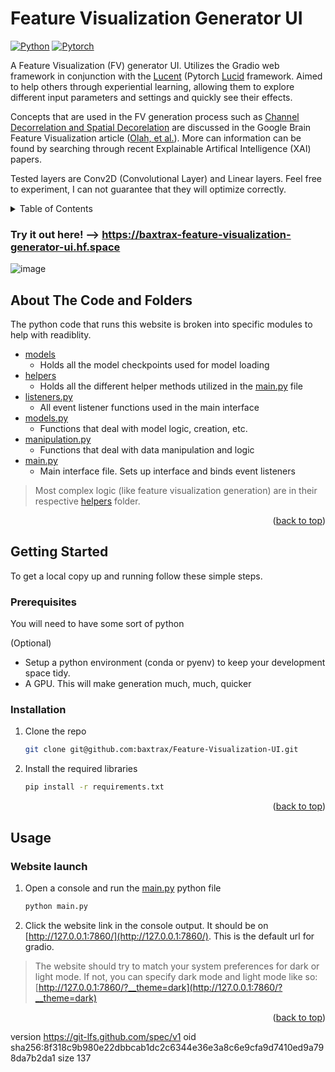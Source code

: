 # Feature Visualization Generator UI

[![Python][Python-badge]][Python-url]
[![Pytorch][Pytorch-badge]][Pytorch-url]

A Feature Visualization (FV) generator UI. Utilizes the Gradio web framework in conjunction with the [Lucent](https://github.com/greentfrapp/lucent) (Pytorch [Lucid](https://github.com/tensorflow/lucid) framework. Aimed to help others through experiential learning, allowing them to explore different input parameters and settings and quickly see their effects.

Concepts that are used in the FV generation process such as [Channel Decorrelation and Spatial Decorelation](https://distill.pub/2017/feature-visualization/#d-footnote-8:~:text=the%20training%20data.-,Preconditioning%20and%20Parameterization,-In%20the%20previous) are discussed in the Google Brain Feature Visualization article ([Olah, et al.](https://distill.pub/2017/feature-visualization/)). More can information can be found by searching through recent Explainable Artifical Intelligence (XAI) papers.

Tested layers are Conv2D (Convolutional Layer) and Linear layers. Feel free to experiment, I can not guarantee that they will optimize correctly.
<!-- TABLE OF CONTENTS -->
<details>
  <summary>Table of Contents</summary>
  <ol>
    <li>
      <a href="#about-the-code">About The Code</a>
    </li>
    <li>
      <a href="#getting-started">Getting Started</a>
      <ul>
        <li><a href="#prerequisites">Prerequisites</a></li>
        <li><a href="#installation">Installation</a></li>
      </ul>
    </li>
    <li>
      <a href="#usage">Usage</a>
      <ul>
        <li><a href="#html-launch">HTML launch</a></li>
      </ul>
    </li>
  </ol>
</details>

### Try it out here! --> https://baxtrax-feature-visualization-generator-ui.hf.space

![image](https://github.com/baxtrax/Feature-Visualization-UI/assets/34373485/226c115e-bb58-40e4-894e-10f5b4282ae5)


<!-- Improved compatibility of back to top link: See: https://github.com/othneildrew/Best-README-Template/pull/73 -->
<a name="readme-top"></a>

<!-- ABOUT THE CODE-->
## About The Code and Folders

The python code that runs this website is broken into specific modules to help with readiblity. 

* [models](models)
  * Holds all the model checkpoints used for model loading
* [helpers](helpers)
  * Holds all the different helper methods utilized in the [main.py](main.py) file
* [listeners.py](helpers/listeners.py)
  * All event listener functions used in the main interface
* [models.py](helpers/models.py)
  * Functions that deal with model logic, creation, etc.
* [manipulation.py](helpers/manipulation.py)
  * Functions that deal with data manipulation and logic
* [main.py](main.py)
  * Main interface file. Sets up interface and binds event listeners

> Most complex logic (like feature visualization generation) are in their respective [helpers](helpers) folder.
<p align="right">(<a href="#readme-top">back to top</a>)</p>

<!-- GETTING STARTED -->
## Getting Started
To get a local copy up and running follow these simple steps.

### Prerequisites

You will need to have some sort of python

(Optional)
* Setup a python environment (conda or pyenv) to keep your development space tidy.
* A GPU. This will make generation much, much, quicker

### Installation

1. Clone the repo
   ```bash
   git clone git@github.com:baxtrax/Feature-Visualization-UI.git
   ```
2. Install the required libraries
   ```bash
   pip install -r requirements.txt
   ```
<p align="right">(<a href="#readme-top">back to top</a>)</p>

<!-- USAGE EXAMPLES -->
## Usage
### Website launch
1. Open a console and run the [main.py](main.py) python file
   ```bash
   python main.py
   ```
2. Click the website link in the console output. It should be on [http://127.0.0.1:7860/](http://127.0.0.1:7860/). This is the default url for gradio.
> The website should try to match your system preferences for dark or light mode. If not, you can specify dark mode and light mode like so: [http://127.0.0.1:7860/?__theme=dark](http://127.0.0.1:7860/?__theme=dark)
<p align="right">(<a href="#readme-top">back to top</a>)</p>


<!-- MARKDOWN LINKS & IMAGES -->
<!-- https://www.markdownguide.org/basic-syntax/#reference-style-links -->
[Python-badge]: https://img.shields.io/badge/Python-3776AB.svg?style=for-the-badge&logo=python&logoColor=FFD343
[Python-url]: https://www.python.org/
[Pytorch-badge]: https://img.shields.io/badge/Pytorch-EE4C2C.svg?style=for-the-badge&logo=pytorch&logoColor=white
[Pytorch-url]: https://pytorch.org/

<!-- Git LFS -->
version https://git-lfs.github.com/spec/v1
oid sha256:8f318c9b980e22dbbcab1dc2c6344e36e3a8c6e9cfa9d7410ed9a798da7b2da1
size 137

